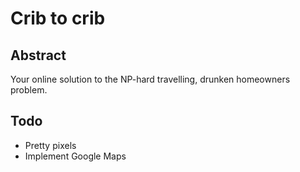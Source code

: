 # Crib to crib

## Abstract

Your online solution to the NP-hard travelling, drunken homeowners problem.

## Todo

* Pretty pixels
* Implement Google Maps

